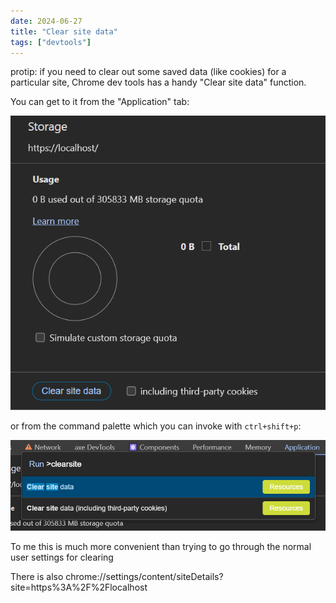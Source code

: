```yaml
---
date: 2024-06-27
title: "Clear site data"
tags: ["devtools"]
---
```



protip: if you need to clear out some saved data (like cookies) for a particular site, Chrome dev tools has a handy "Clear site data" function.

You can get to it from the "Application" tab:

![alt text](image-1.png)

or from the command palette which you can invoke with `ctrl+shift+p`:

![alt text](image-2.png)

To me this is much more convenient than trying to go through the normal user settings for clearing 


There is also chrome://settings/content/siteDetails?site=https%3A%2F%2Flocalhost